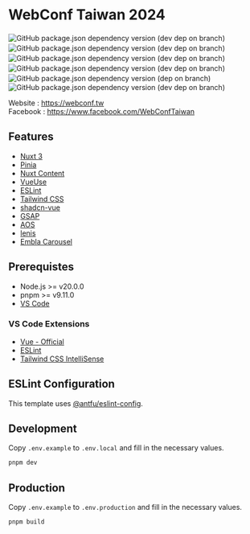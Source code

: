 # WebConf Taiwan 2024

![GitHub package.json dependency version (dev dep on branch)](https://img.shields.io/github/package-json/dependency-version/webconf-taiwan/website/dev/nuxt/main?color=00dc82)　![GitHub package.json dependency version (dev dep on branch)](https://img.shields.io/github/package-json/dependency-version/webconf-taiwan/website/dev/tailwindcss/main?color=0ea5e9)　![GitHub package.json dependency version (dev dep on branch)](https://img.shields.io/github/package-json/dependency-version/webconf-taiwan/website/dev/pinia/main?color=ffd859)　![GitHub package.json dependency version (dev dep on branch)](https://img.shields.io/github/package-json/dependency-version/webconf-taiwan/website/dev/%40vueuse%2Fnuxt/main?color=41b883)　![GitHub package.json dependency version (dep on branch)](https://img.shields.io/github/package-json/dependency-version/webconf-taiwan/website/%40headlessui%2Fvue/main)　![GitHub package.json dependency version (dev dep on branch)](https://img.shields.io/github/package-json/dependency-version/webconf-taiwan/website/dev/eslint/main?color=4B32C3)

Website : https://webconf.tw<br>
Facebook : https://www.facebook.com/WebConfTaiwan

## Features

- [Nuxt 3](https://nuxt.com/)
- [Pinia](https://pinia.vuejs.org/)
- [Nuxt Content](https://content.nuxt.com/)
- [VueUse](https://vueuse.org/)
- [ESLint](https://eslint.org/)
- [Tailwind CSS](https://tailwindcss.com/)
- [shadcn-vue](https://www.shadcn-vue.com/)
- [GSAP](https://gsap.com/)
- [AOS](https://michalsnik.github.io/aos/)
- [lenis](https://lenis.darkroom.engineering/)
- [Embla Carousel](https://www.embla-carousel.com/)

## Prerequistes

- Node.js >= v20.0.0
- pnpm >= v9.11.0
- [VS Code](https://code.visualstudio.com/)

### VS Code Extensions

- [Vue - Official](https://marketplace.visualstudio.com/items?itemName=Vue.volar)
- [ESLint](https://marketplace.visualstudio.com/items?itemName=dbaeumer.vscode-eslint)
- [Tailwind CSS IntelliSense](https://marketplace.visualstudio.com/items?itemName=bradlc.vscode-tailwindcss)

## ESLint Configuration

This template uses [@antfu/eslint-config](https://github.com/antfu/eslint-config).

## Development

Copy `.env.example` to `.env.local` and fill in the necessary values.

```bash
pnpm dev
```

## Production

Copy `.env.example` to `.env.production` and fill in the necessary values.

```bash
pnpm build
```
